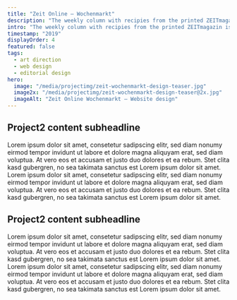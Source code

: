 ```yaml
---
title: "Zeit Online – Wochenmarkt"
description: "The weekly column with recipies from the printed ZEITmagazin is known and loved. We built its digital companion."
intro: "The weekly column with recipies from the printed ZEITmagazin is known and loved. We built its digital companion."
timestamp: "2019"
displayOrder: 4
featured: false
tags:
  - art direction
  - web design
  - editorial design
hero:
  image: "/media/projectimg/zeit-wochenmarkt-design-teaser.jpg"
  image2x: "/media/projectimg/zeit-wochenmarkt-design-teaser@2x.jpg"
  imageAlt: "Zeit Online Wochenmarkt – Website design"
---
```


## Project2 content subheadline

Lorem ipsum dolor sit amet, consetetur sadipscing elitr, sed diam nonumy eirmod tempor invidunt ut labore et dolore magna aliquyam erat, sed diam voluptua. At vero eos et accusam et justo duo dolores et ea rebum. Stet clita kasd gubergren, no sea takimata sanctus est Lorem ipsum dolor sit amet. Lorem ipsum dolor sit amet, consetetur sadipscing elitr, sed diam nonumy eirmod tempor invidunt ut labore et dolore magna aliquyam erat, sed diam voluptua. At vero eos et accusam et justo duo dolores et ea rebum. Stet clita kasd gubergren, no sea takimata sanctus est Lorem ipsum dolor sit amet. 

## Project2 content subheadline

Lorem ipsum dolor sit amet, consetetur sadipscing elitr, sed diam nonumy eirmod tempor invidunt ut labore et dolore magna aliquyam erat, sed diam voluptua. At vero eos et accusam et justo duo dolores et ea rebum. Stet clita kasd gubergren, no sea takimata sanctus est Lorem ipsum dolor sit amet. Lorem ipsum dolor sit amet, consetetur sadipscing elitr, sed diam nonumy eirmod tempor invidunt ut labore et dolore magna aliquyam erat, sed diam voluptua. At vero eos et accusam et justo duo dolores et ea rebum. Stet clita kasd gubergren, no sea takimata sanctus est Lorem ipsum dolor sit amet. 